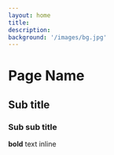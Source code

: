 ```yaml
---
layout: home
title: 
description: 
background: '/images/bg.jpg'
---
```


# Page Name

## Sub title

### Sub sub title

**bold** text inline
